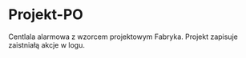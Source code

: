 # Projekt-PO
Centlala alarmowa z wzorcem projektowym Fabryka. Projekt zapisuje zaistniałą akcje w logu.
